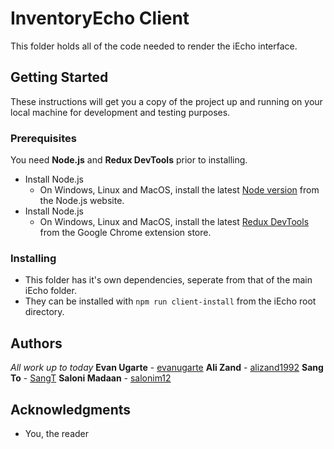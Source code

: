 ﻿# InventoryEcho Client
This folder holds all of the code needed to render the iEcho interface.

## Getting Started

These instructions will get you a copy of the project up and running on your local machine for development and testing purposes.

### Prerequisites
You need **Node.js** and **Redux DevTools** prior to installing.
* Install Node.js
    * On Windows, Linux and MacOS, install the latest [Node version](https://nodejs.org/en/download/) from the Node.js website. 
* Install Node.js
    * On Windows, Linux and MacOS, install the latest [Redux DevTools](https://chrome.google.com/webstore/detail/redux-devtools/lmhkpmbekcpmknklioeibfkpmmfibljd?hl=en) from the Google Chrome extension store.

### Installing

* This folder has it's own dependencies, seperate from that of the main iEcho folder. 
* They can be installed with `npm run client-install` from the iEcho root directory.


## Authors

*All work up to today*
**Evan Ugarte** - [evanugarte](https://github.com/evanugarte)
**Ali Zand** - [alizand1992](https://github.com/alizand1992)
**Sang To** - [SangT](https://github.com/SangT)
**Saloni Madaan** - [salonim12](https://github.com/salonim12)

## Acknowledgments

* You, the reader